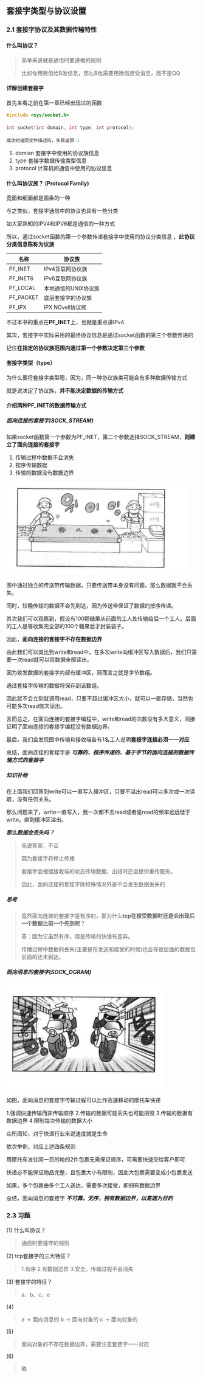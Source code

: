 ## 套接字类型与协议设置

### 2.1 套接字协议及其数据传输特性

#### 什么叫协议？  

> 简单来说就是通信时要遵循的规则  
>
> 比如你用微信给B发信息，那么B也需要用微信接受消息，而不是QQ  

#### 详解创建套接字  

首先来看之前在第一章已经出现过的函数  

```c
#include <sys/socket.h>

int socket(int domain, int type, int protocol);

成功时返回文件描述符，失败返回-1
```

1. domian    套接字中使用的协议族信息  
2. type      套接字数据传输类型信息  
3. protocol  计算机间通信中使用的协议信息  

#### 什么叫协议族？ (Protocol Family)  

宽面和细面都是面条的一种  

与之类似，套接字通信中的协议也具有一些分类  

如大家熟知的IPV4和IPV6都是通信的一种方式  

所以，通过socket函数的第一个参数传递套接字中使用的协议分类信息
，**此协议分类信息陈称为议族**  

| 名称  | 协议族  |
|---|---|
| PF_INET  | IPv4互联网协议族  |
| PF_INET6  | IPv6互联网协议族  |
| PF_LOCAL  | 本地通信的UNIX协议族  |
| PF_PACKET  | 底层套接字的协议族  |
| PF_IPX  | IPX NOvell协议族  |

不过本书的重点在**PF_INET**上，也就是重点讲IPv4  

其次，套接字中实际采用的最终协议信息是通过socket函数的第三个参数传递的

记住**在指定的协议族范围内通过第一个参数决定第三个参数**

#### 套接字类型（type）

为什么要将套接字类型嗯，因为，同一种协议族类可能会有多种数据传输方式  

就是说决定了协议族，**并不能决定数据的传输方式**  

#### 介绍两种PF_INET的数据传输方式  

##### 面向连接的套接字(SOCK_STREAM)

如果socket函数第一个参数为PF_INET，第二个参数选择SOCK_STREAM，**则建立了面向连接的套接字**  

1. 传输过程中数据不会消失
2. 按序传输数据
3. 传输的数据没有数据边界

![2.1](2.1.png )

图中通过独立的传送带传输数据，只要传送带本身没有问题，那么数据就不会丢失。  

同时，较晚传输的数据不会先到达，因为传送带保证了数据的按序传递。  

其次我们可以观察到，假设有100颗糖果从前面的工人处传输给后一个工人。后面的工人是等收集完全部的100个糖果后才封装袋子。

因此，**面向连接的套接字不存在数据边界**  

由此我们可以类比到write和read中，在多次write向缓冲区写入数据后，我们只需要一次read就可以将数据全部读出。

因为收发数据的套接字内部有缓冲区，简而言之就是字节数组。
  
通过套接字传输的数据将保存到该数组。

因此就不会立刻就调用read，只要不超过缓冲区大小，就可以一直存储，当然也可能多次read依次读出。  
  
言而总之，在面向连接的套接字编程中，write和read的次数没有多大意义，间接证明了面向连接的套接字编程没有数据边界。

最后，我们会发现图中传输和接收端各有1名工人说明**套接字连接必须一一对应**  

总结，面向连接的套接字是 ***可靠的、按序传递的、基于字节的面向连接的数据传输方式的套接字***

##### 知识补给

在上面我们回答到write可以一直写入缓冲区，只要不溢出read可以多次或一次读取，没有任何关系。

那么问题来了，write一直写入，我一次都不去read或者是read的频率远远低于write，直到缓冲区溢出。

***那么数据会丢失吗？***
> 先说答案，不会
>  
> 因为套接字将停止传播
>  
> 套接字会根据接收端的状态传输数据，出错时还会提供重传服务。
>  
> 因此，面向连接的套接字除特殊情况外是不会发生数据丢失的

##### 思考

> 竟然面向连接的套接字是有序的，那为什么**tcp在接受数据时还是会出现后一个数据比前一个先到呢**？
>  
> 答：因为它虽然有序，但是传输的快慢有差异。  
>  
> 传播过程中数据的丢失(主要是在发送和接受的时候)也会导致后面的数据但前面的还未到达。

##### 面向消息的套接字(SOCK_DGRAM)

![2.2](2.2.png)  

如图，面向消息的套接字传输过程可以比作高速移动的摩托车快递  

1.强调快速传输而非传输顺序
2.传输的数据可能丢失也可能损毁
3.传输的数据有数据边界
4.限制每次传输的数据大小

众所周知，对于快递行业来说速度就是生命  

依次举例，对应上述四条规则

用摩托车发往同一目的地的2件包裹无需保证顺序，可需要快速交给客户即可
  
快递必不能保证物品完整，且包裹大小有限制，因此大包裹需要变成小包裹发送

如果，多个包裹由多个工人送达，需要多次接受，即拥有数据边界  

总结，面向消息的套接字 ***不可靠，无序，拥有数据边界，以高速为目的***  

### 2.3 习题

(1) 什么叫协议？  
> 通信时要遵守的规则  
  
(2) tcp套接字的三大特征？
> 1.有序
> 2.有数据边界
> 3.安全，传输过程不会消失

(3) 套接字的特征？
> a、b、c、e  

(4)
> a -> 面向消息的
> b -> 面向对象的
> c -> 面向对象的  

(5)
> 面向对象的不存在数据边界，需要注意套接字一一对应  

(6)
> 略  
